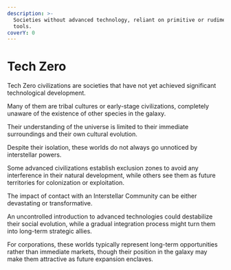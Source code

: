 ```yaml
---
description: >-
  Societies without advanced technology, reliant on primitive or rudimentary
  tools.
coverY: 0
---
```


# Tech Zero

Tech Zero civilizations are societies that have not yet achieved significant technological development.

Many of them are tribal cultures or early-stage civilizations, completely unaware of the existence of other species in the galaxy.

Their understanding of the universe is limited to their immediate surroundings and their own cultural evolution.

Despite their isolation, these worlds do not always go unnoticed by interstellar powers.

Some advanced civilizations establish exclusion zones to avoid any interference in their natural development, while others see them as future territories for colonization or exploitation.

The impact of contact with an Interstellar Community can be either devastating or transformative.

An uncontrolled introduction to advanced technologies could destabilize their social evolution, while a gradual integration process might turn them into long-term strategic allies.

For corporations, these worlds typically represent long-term opportunities rather than immediate markets, though their position in the galaxy may make them attractive as future expansion enclaves.
